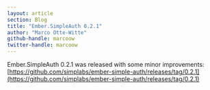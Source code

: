 ```yaml
---
layout: article
section: Blog
title: "Ember.SimpleAuth 0.2.1"
author: "Marco Otte-Witte"
github-handle: marcoow
twitter-handle: marcoow
---
```


Ember.SimpleAuth 0.2.1 was released with some minor improvements: [https://github.com/simplabs/ember-simple-auth/releases/tag/0.2.1](https://github.com/simplabs/ember-simple-auth/releases/tag/0.2.1)